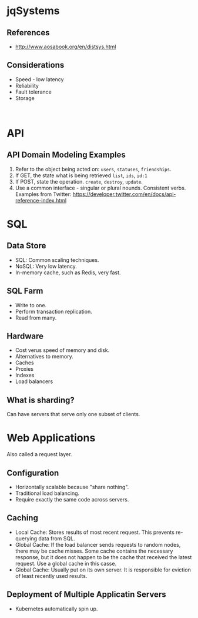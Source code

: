 # jqSystems

## References
* http://www.aosabook.org/en/distsys.html

## Considerations
* Speed - low latency
* Reliability
* Fault tolerance
* Storage
<br>


# API


## API Domain Modeling Examples
1. Refer to the object being acted on: `users`, `statuses`, `friendships`.
2. If GET, the state what is being retrieved `list`, `ids`, `id:1`
3. If POST, state the operation. `create`, `destroy`, `update`.
4. Use a common interface - singular or plural nounds. Consistent verbs.
<br> Examples from Twitter: https://developer.twitter.com/en/docs/api-reference-index.html


# SQL

## Data Store
* SQL: Common scaling techniques.
* NoSQL: Very low latency.
* In-memory cache, such as Redis, very fast.

## SQL Farm
* Write to one.
* Perform transaction replication.
* Read from many.

## Hardware
* Cost verus speed of memory and disk.
* Alternatives to memory.
 * Caches
 * Proxies
 * Indexes 
 * Load balancers

## What is sharding?

Can have servers that serve only one subset of clients.




# Web Applications
Also called a request layer.

## Configuration
* Horizontally scalable because "share nothing".
* Traditional load balancing.
* Require exactly the same code across servers.

## Caching
* Local Cache: Stores results of most recent request. This prevents re-querying data from SQL.
* Global Cache: If the load balancer sends requests to random nodes, there may be cache misses. Some cache contains the necessary response, but it does not happen to be the cache that received the latest request. Use a global cache in this casse.
* Global Cache: Usually put on its own server. It is responsible for eviction of least recently used results. 


## Deployment of Multiple Applicatin Servers
* Kubernetes automatically spin up. 
